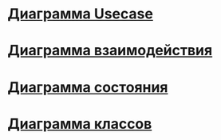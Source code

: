 # [Диаграмма Usecase](https://disk.yandex.ru/i/6FNEB9zxNwNY3w)
# [Диаграмма взаимодействия](https://disk.yandex.ru/i/HEGhEqO0BWVPiw)
# [Диаграмма состояния](https://disk.yandex.ru/i/pZQE0tgIqNBJjQ)
# [Диаграмма классов](https://disk.yandex.ru/i/-tFUQhRN7Tx2OQ)
